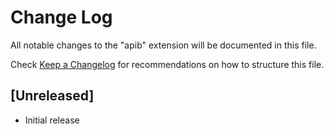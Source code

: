 # Change Log
All notable changes to the "apib" extension will be documented in this file.

Check [Keep a Changelog](http://keepachangelog.com/) for recommendations on how to structure this file.

## [Unreleased]
- Initial release